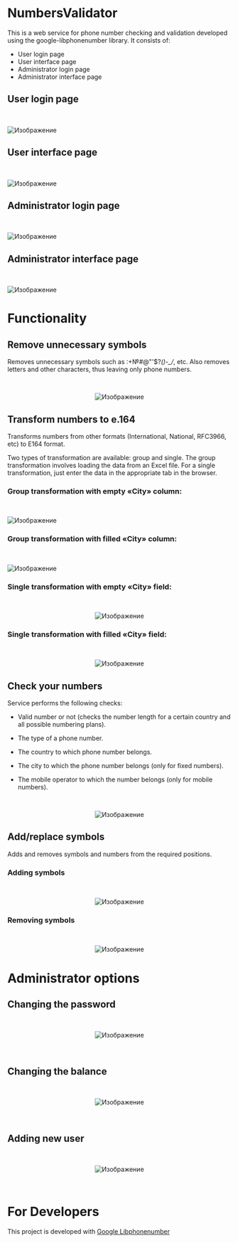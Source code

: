# NumbersValidator
This is a web service for phone number checking and validation developed using the google-libphonenumber library. It consists of:

- User login page
- User interface page
- Administrator login page
- Administrator interface page

## User login page

<br>

![Изображение](https://github.com/IvanVasiunin/NumbersValidator/blob/main/public/img/user_login.png)

## User interface page

<br>

![Изображение](https://github.com/IvanVasiunin/NumbersValidator/blob/main/public/img/user_interface.png)

## Administrator login page

<br>

![Изображение](https://github.com/IvanVasiunin/NumbersValidator/blob/main/public/img/admin_login.png)

## Administrator interface page

<br>

![Изображение](https://github.com/IvanVasiunin/NumbersValidator/blob/main/public/img/admin_interface.png)

# Functionality

## Remove unnecessary symbols

Removes unnecessary symbols such as :+№#@"'$?*()-_/*, etc. Also removes letters and other characters, thus leaving only phone numbers.

<br>

<p align="center">
  <img src="https://github.com/IvanVasiunin/NumbersValidator/blob/main/public/img/remove_example.jpg" alt="Изображение">
</p>

## Transform numbers to e.164

Transforms numbers from other formats (International, National, RFC3966, etc) to E164 format.

Two types of transformation are available: group and single. The group transformation involves loading the data from an Excel file. For a single transformation, just enter the data in the appropriate tab in the browser.

### Group transformation with empty «City» column:

<br>

![Изображение](https://github.com/IvanVasiunin/NumbersValidator/blob/main/public/img/transform_group_withoutCity_example.jpg)

### Group transformation with filled «City» column:

<br>

![Изображение](https://github.com/IvanVasiunin/NumbersValidator/blob/main/public/img/transform_group_withCity_example.jpg)

### Single transformation with empty «City» field:

<br>

<p align="center">
  <img src="https://github.com/IvanVasiunin/NumbersValidator/blob/main/public/img/transform_single_withoutCity.jpg" alt="Изображение">
</p>

### Single transformation with filled «City» field:

<br>

<p align="center">
  <img src="https://github.com/IvanVasiunin/NumbersValidator/blob/main/public/img/transform_single_withCity.jpg" alt="Изображение">
</p>

## Check your numbers

Service performs the following checks:
- Valid number or not (checks the number length for a certain country and all possible numbering plans).

- The type of a phone number.

- The country to which phone number belongs.

- The city to which the phone number belongs (only for fixed numbers).

- The mobile operator to which the number belongs (only for mobile numbers).

<br>

<p align="center">
  <img src="https://github.com/IvanVasiunin/NumbersValidator/blob/main/public/img/check_example.jpg" alt="Изображение">
</p>

## Add/replace symbols

Adds and removes symbols and numbers from the required positions.

### Adding symbols

<br>

<p align="center">
  <img src="https://github.com/IvanVasiunin/NumbersValidator/blob/main/public/img/add_exmpl.jpg" alt="Изображение">
</p>

### Removing symbols

<br>

<p align="center">
  <img src="https://github.com/IvanVasiunin/NumbersValidator/blob/main/public/img/remove_exmpl.jpg" alt="Изображение">
</p>

# Administrator options

## Changing the password

<br>

<p align="center">
  <img src="https://github.com/IvanVasiunin/NumbersValidator/blob/main/public/img/password_changing.png" alt="Изображение">
</p>

<br>

## Changing the balance

<br>

<p align="center">
  <img src="https://github.com/IvanVasiunin/NumbersValidator/blob/main/public/img/balance_changing.png" alt="Изображение">
</p>

<br>

## Adding new user

<br>

<p align="center">
  <img src="https://github.com/IvanVasiunin/NumbersValidator/blob/main/public/img/adding_user.png" alt="Изображение">
</p>

<br>

# For Developers

This project is developed with <a href="https://github.com/google/libphonenumber">Google Libphonenumber</a>
